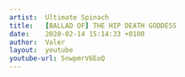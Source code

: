 ```yaml
---
artist:  Ultimate Spinach
title:   [BALLAD OF] THE HIP DEATH GODDESS
date:    2020-02-14 15:14:33 +0100
author:  Valer
layout:  youtube
youtube-url: 5nwpmrV6EoQ
---
```

